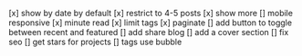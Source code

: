 [x] show by date by default
[x] restrict to 4-5 posts
[x] show more
[] mobile responsive
[x] minute read
[x] limit tags
[x] paginate
[] add button to toggle between recent and featured
[] add share blog
[] add a cover section
[] fix seo
[] get stars for projects
[] tags use bubble
